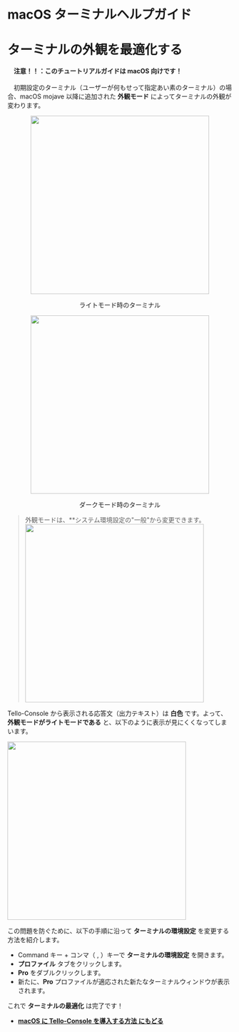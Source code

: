 # macOS ターミナルヘルプガイド
# ターミナルの外観を最適化する
　**注意！！：このチュートリアルガイドは macOS 向けです！**
<br>
<br>
　初期設定のターミナル（ユーザーが何もせって指定あい素のターミナル）の場合、macOS mojave 以降に追加された **外観モード** によってターミナルの外観が変わります。

<center>
<img src='https://i.imgur.com/rDXTtm4.png' width=400>

ライトモード時のターミナル

<img src='https://i.imgur.com/Yk1PAg8.png' width=400>

ダークモード時のターミナル
</center>

>外観モードは、**システム環境設定の"一般"から変更できます。
><img src='https://i.imgur.com/AFUVpIR.png' width=400>

 Tello-Console から表示される応答文（出力テキスト）は **白色** です。よって、**外観モードがライトモードである** と、以下のように表示が見にくくなってしまいます。

 <img src='https://i.imgur.com/48wL6UG.png' width=400>

 この問題を防ぐために、以下の手順に沿って **ターミナルの環境設定** を変更する方法を紹介します。

 - Command キー + コンマ（ , ）キーで **ターミナルの環境設定** を開きます。
 - **プロファイル** タブをクリックします。
 - **Pro** をダブルクリックします。
 - 新たに、**Pro** プロファイルが適応された新たなターミナルウィンドウが表示されます。

これで **ターミナルの最適化** は完了です！

- **[macOS に Tello-Console を導入する方法 にもどる](https://github.com/GAI-313/Tello-Console/tree/readme#macos-に-tello-console-を導入する方法)**
